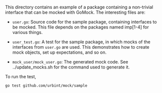 This directory contains an example of a package containing a non-trivial
interface that can be mocked with GoMock. The interesting files are:

 *  `user.go`: Source code for the sample package, containing interfaces to be
    mocked. This file depends on the packages named imp[1-4] for various things.

 *  `user_test.go`: A test for the sample package, in which mocks of the
    interfaces from `user.go` are used. This demonstrates how to create mock
    objects, set up expectations, and so on.

 *  `mock_user/mock_user.go`: The generated mock code. See ../update_mocks.sh
    for the command used to generate it.

To run the test,

    go test github.com/urbint/mock/sample
